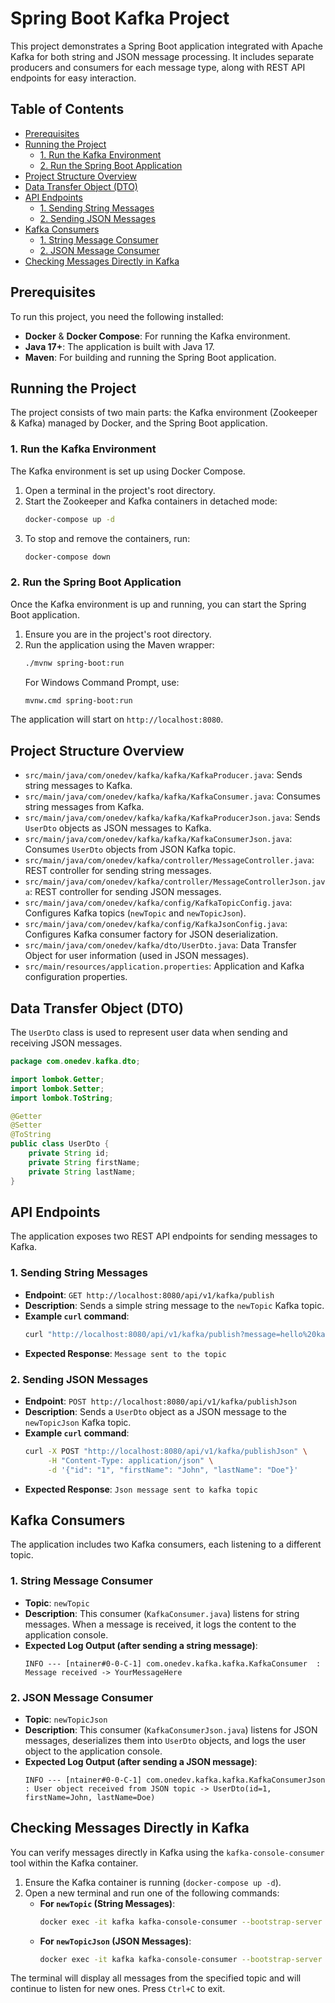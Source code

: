 # Spring Boot Kafka Project

This project demonstrates a Spring Boot application integrated with Apache Kafka for both string and JSON message processing. It includes separate producers and consumers for each message type, along with REST API endpoints for easy interaction.

## Table of Contents

- [Prerequisites](#prerequisites)
- [Running the Project](#running-the-project)
  - [1. Run the Kafka Environment](#1-run-the-kafka-environment)
  - [2. Run the Spring Boot Application](#2-run-the-spring-boot-application)
- [Project Structure Overview](#project-structure-overview)
- [Data Transfer Object (DTO)](#data-transfer-object-dto)
- [API Endpoints](#api-endpoints)
  - [1. Sending String Messages](#1-sending-string-messages)
  - [2. Sending JSON Messages](#2-sending-json-messages)
- [Kafka Consumers](#kafka-consumers)
  - [1. String Message Consumer](#1-string-message-consumer)
  - [2. JSON Message Consumer](#2-json-message-consumer)
- [Checking Messages Directly in Kafka](#checking-messages-directly-in-kafka)

## Prerequisites

To run this project, you need the following installed:

-   **Docker** & **Docker Compose**: For running the Kafka environment.
-   **Java 17+**: The application is built with Java 17.
-   **Maven**: For building and running the Spring Boot application.

## Running the Project

The project consists of two main parts: the Kafka environment (Zookeeper & Kafka) managed by Docker, and the Spring Boot application.

### 1. Run the Kafka Environment

The Kafka environment is set up using Docker Compose.

1.  Open a terminal in the project's root directory.
2.  Start the Zookeeper and Kafka containers in detached mode:
    ```bash
    docker-compose up -d
    ```
3.  To stop and remove the containers, run:
    ```bash
    docker-compose down
    ```

### 2. Run the Spring Boot Application

Once the Kafka environment is up and running, you can start the Spring Boot application.

1.  Ensure you are in the project's root directory.
2.  Run the application using the Maven wrapper:
    ```bash
    ./mvnw spring-boot:run
    ```
    For Windows Command Prompt, use:
    ```bash
    mvnw.cmd spring-boot:run
    ```
The application will start on `http://localhost:8080`.

## Project Structure Overview

-   `src/main/java/com/onedev/kafka/kafka/KafkaProducer.java`: Sends string messages to Kafka.
-   `src/main/java/com/onedev/kafka/kafka/KafkaConsumer.java`: Consumes string messages from Kafka.
-   `src/main/java/com/onedev/kafka/kafka/KafkaProducerJson.java`: Sends `UserDto` objects as JSON messages to Kafka.
-   `src/main/java/com/onedev/kafka/kafka/KafkaConsumerJson.java`: Consumes `UserDto` objects from JSON Kafka topic.
-   `src/main/java/com/onedev/kafka/controller/MessageController.java`: REST controller for sending string messages.
-   `src/main/java/com/onedev/kafka/controller/MessageControllerJson.java`: REST controller for sending JSON messages.
-   `src/main/java/com/onedev/kafka/config/KafkaTopicConfig.java`: Configures Kafka topics (`newTopic` and `newTopicJson`).
-   `src/main/java/com/onedev/kafka/config/KafkaJsonConfig.java`: Configures Kafka consumer factory for JSON deserialization.
-   `src/main/java/com/onedev/kafka/dto/UserDto.java`: Data Transfer Object for user information (used in JSON messages).
-   `src/main/resources/application.properties`: Application and Kafka configuration properties.

## Data Transfer Object (DTO)

The `UserDto` class is used to represent user data when sending and receiving JSON messages.

```java
package com.onedev.kafka.dto;

import lombok.Getter;
import lombok.Setter;
import lombok.ToString;

@Getter
@Setter
@ToString
public class UserDto {
    private String id;
    private String firstName;
    private String lastName;
}
```

## API Endpoints

The application exposes two REST API endpoints for sending messages to Kafka.

### 1. Sending String Messages

-   **Endpoint**: `GET http://localhost:8080/api/v1/kafka/publish`
-   **Description**: Sends a simple string message to the `newTopic` Kafka topic.
-   **Example `curl` command**:
    ```bash
    curl "http://localhost:8080/api/v1/kafka/publish?message=hello%20kafka"
    ```
-   **Expected Response**: `Message sent to the topic`

### 2. Sending JSON Messages

-   **Endpoint**: `POST http://localhost:8080/api/v1/kafka/publishJson`
-   **Description**: Sends a `UserDto` object as a JSON message to the `newTopicJson` Kafka topic.
-   **Example `curl` command**:
    ```bash
    curl -X POST "http://localhost:8080/api/v1/kafka/publishJson" \
         -H "Content-Type: application/json" \
         -d '{"id": "1", "firstName": "John", "lastName": "Doe"}'
    ```
-   **Expected Response**: `Json message sent to kafka topic`

## Kafka Consumers

The application includes two Kafka consumers, each listening to a different topic.

### 1. String Message Consumer

-   **Topic**: `newTopic`
-   **Description**: This consumer (`KafkaConsumer.java`) listens for string messages. When a message is received, it logs the content to the application console.
-   **Expected Log Output (after sending a string message)**:
    ```
    INFO --- [ntainer#0-0-C-1] com.onedev.kafka.kafka.KafkaConsumer  : Message received -> YourMessageHere
    ```

### 2. JSON Message Consumer

-   **Topic**: `newTopicJson`
-   **Description**: This consumer (`KafkaConsumerJson.java`) listens for JSON messages, deserializes them into `UserDto` objects, and logs the user object to the application console.
-   **Expected Log Output (after sending a JSON message)**:
    ```
    INFO --- [ntainer#0-0-C-1] com.onedev.kafka.kafka.KafkaConsumerJson  : User object received from JSON topic -> UserDto(id=1, firstName=John, lastName=Doe)
    ```

## Checking Messages Directly in Kafka

You can verify messages directly in Kafka using the `kafka-console-consumer` tool within the Kafka container.

1.  Ensure the Kafka container is running (`docker-compose up -d`).
2.  Open a new terminal and run one of the following commands:
    -   **For `newTopic` (String Messages)**:
        ```bash
        docker exec -it kafka kafka-console-consumer --bootstrap-server localhost:9092 --topic newTopic --from-beginning
        ```
    -   **For `newTopicJson` (JSON Messages)**:
        ```bash
        docker exec -it kafka kafka-console-consumer --bootstrap-server localhost:9092 --topic newTopicJson --from-beginning
        ```
The terminal will display all messages from the specified topic and will continue to listen for new ones. Press `Ctrl+C` to exit.
